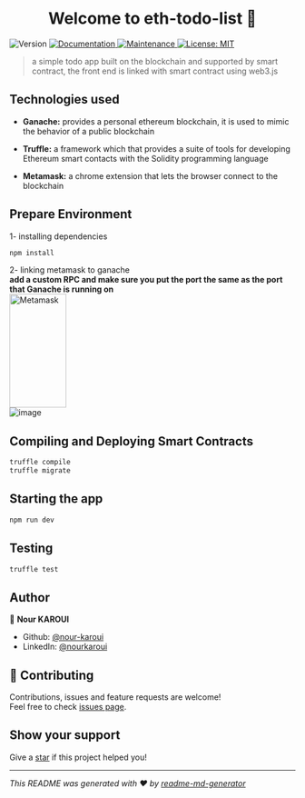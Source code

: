 <h1 align="center">Welcome to eth-todo-list 👋</h1>
<p>
  <img alt="Version" src="https://img.shields.io/badge/version-1.0.0-blue.svg?cacheSeconds=2592000" />
  <a href="https://github.com/nour-karoui/eth-todo-list#readme" target="_blank">
    <img alt="Documentation" src="https://img.shields.io/badge/documentation-yes-brightgreen.svg" />
  </a>
  <a href="https://github.com/nour-karoui/eth-todo-list/graphs/commit-activity" target="_blank">
    <img alt="Maintenance" src="https://img.shields.io/badge/Maintained%3F-yes-green.svg" />
  </a>
  <a href="https://github.com/nour-karoui/eth-todo-list/blob/master/LICENSE" target="_blank">
    <img alt="License: MIT" src="https://img.shields.io/github/license/bishkou/password-pwnd" />
  </a>
</p>

> a simple todo app built on the blockchain and supported by smart contract, the front end is linked with smart contract using web3.js

## Technologies used
* **Ganache:** provides a personal ethereum blockchain, it is used to mimic the behavior of a public blockchain

* **Truffle:** a framework which that provides a suite of tools for developing Ethereum smart contacts with the Solidity programming language

* **Metamask:** a chrome extension that lets the browser connect to the blockchain

## Prepare Environment

1- installing dependencies
```sh
npm install
```

2- linking metamask to ganache
    <br/>
    **add a custom RPC and make sure you put the port the same as the port that Ganache is running on**
    <br/>
    <img alt="Metamask" width="100" height="200" src="https://user-images.githubusercontent.com/47257753/126052124-69bc15d6-8b79-4b6b-8a59-47e3421b3116.png" />
    <br/>
    ![image](https://user-images.githubusercontent.com/47257753/126052197-1aaae5e4-8d8c-489f-b107-17d38c16b78c.png)

## Compiling and Deploying Smart Contracts

```sh
truffle compile
truffle migrate
```
## Starting the app

```sh
npm run dev
```

## Testing

```sh
truffle test
```

## Author

👤 **Nour KAROUI**

* Github: [@nour-karoui](https://github.com/nour-karoui)
* LinkedIn: [@nourkaroui](https://linkedin.com/in/nourkaroui)

## 🤝 Contributing

Contributions, issues and feature requests are welcome!<br />Feel free to check [issues page](https://github.com/nour-karoui/eth-todo-list/issues). 

## Show your support

Give a [star](https://github.com/nour-karoui/eth-todo-list) if this project helped you!

***
_This README was generated with ❤️ by [readme-md-generator](https://github.com/kefranabg/readme-md-generator)_

